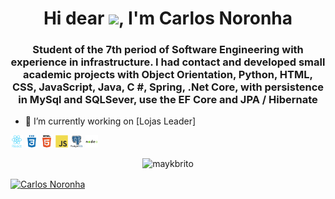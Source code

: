 <h1 align="center">Hi dear <img src="https://raw.githubusercontent.com/kaueMarques/kaueMarques/master/hi.gif" width="30px">, I'm Carlos Noronha</h1>
<h3 align="center">Student of the 7th period of Software Engineering with experience in infrastructure. I had
contact and developed small academic projects with Object Orientation, Python,
HTML, CSS, JavaScript, Java, C #, Spring, .Net Core, with persistence in MySql and
SQLSever, use the EF Core and JPA / Hibernate</h3>


- 🔭 I’m currently working on [Lojas Leader]


<p align="left">
<img src="https://raw.githubusercontent.com/devicons/devicon/master/icons/react/react-original-wordmark.svg" alt="react" width="20" height="20"/>
<img src="https://raw.githubusercontent.com/devicons/devicon/master/icons/css3/css3-plain-wordmark.svg" alt="css3"  width="20" height="20"/>
<img src="https://raw.githubusercontent.com/devicons/devicon/master/icons/html5/html5-original-wordmark.svg" alt="html5"  width="20" height="20"/>
<img src="https://raw.githubusercontent.com/devicons/devicon/master/icons/javascript/javascript-original.svg" alt="javascript" width="20" height="20"/>
<img src="https://raw.githubusercontent.com/devicons/devicon/master/icons/postgresql/postgresql-original-wordmark.svg" alt="postgresql" width="20" height="20"/>
<img src="https://raw.githubusercontent.com/devicons/devicon/master/icons/nodejs/nodejs-original-wordmark.svg" alt="nodejs" width="20" height="20"/></p><p align="center">
<img src="https://github-readme-stats.vercel.app/api?username=cnoronha843&show_icons=true" alt="maykbrito"/> 
</p>

<a href="https://www.linkedin.com/in/carlos-andre-noronha-235219bb/" target="blank"><img align="center" src="https://cdn.jsdelivr.net/npm/simple-icons@3.0.1/icons/linkedin.svg" alt="Carlos Noronha" height="20" width="20" /></a>


